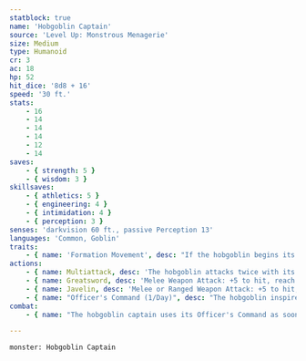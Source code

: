```yaml
---
statblock: true
name: 'Hobgoblin Captain'
source: 'Level Up: Monstrous Menagerie'
size: Medium
type: Humanoid
cr: 3
ac: 18
hp: 52
hit_dice: '8d8 + 16'
speed: '30 ft.'
stats:
    - 16
    - 14
    - 14
    - 14
    - 12
    - 14
saves:
    - { strength: 5 }
    - { wisdom: 3 }
skillsaves:
    - { athletics: 5 }
    - { engineering: 4 }
    - { intimidation: 4 }
    - { perception: 3 }
senses: 'darkvision 60 ft., passive Perception 13'
languages: 'Common, Goblin'
traits:
    - { name: 'Formation Movement', desc: "If the hobgoblin begins its turn within 5 feet of an ally that is not incapacitated, its movement doesn't provoke opportunity attacks." }
actions:
    - { name: Multiattack, desc: 'The hobgoblin attacks twice with its greatsword.' }
    - { name: Greatsword, desc: 'Melee Weapon Attack: +5 to hit, reach 5 ft., one target. Hit: 10 (2d6 + 3) slashing damage.' }
    - { name: Javelin, desc: 'Melee or Ranged Weapon Attack: +5 to hit, reach 5 ft. or range 30/120 ft., one target. Hit: 6 (1d6 + 3) piercing damage.' }
    - { name: "Officer's Command (1/Day)", desc: "The hobgoblin inspires creatures of its choice within 30 feet that can hear and understand it and that have a Challenge Rating of 2 or lower. For the next minute, inspired creatures gain an expertise die on attack rolls and saving throws. A creature can benefit from only one Officer's Command at a time." }
combat:
    - { name: "The hobgoblin captain uses its Officer's Command as soon as melee combat begins", desc: 'It enters melee combat as soon as it can, staying close to allies. It looks for advantages that can be found from cover, darkness, flanking, or terrain. It organizes a safe retreat if it thinks it can fight more effectively later.' }

---
```

```statblock
monster: Hobgoblin Captain
```
